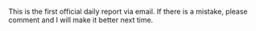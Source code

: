 This is the first official daily report via email. If there is a mistake, please comment and I will make it better next time.
